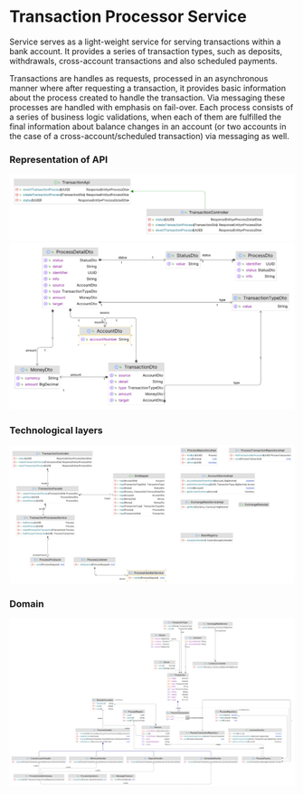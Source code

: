 # Transaction Processor Service

<p>
Service serves as a light-weight service for serving transactions within a bank account.
It provides a series of transaction types, such as deposits, withdrawals, cross-account transactions 
and also scheduled payments.
</p>

<p>
Transactions are handles as requests, processed in an asynchronous manner where after requesting a transaction,
it provides basic information about the process created to handle the transaction. Via messaging these processes 
are handled with emphasis on fail-over. Each process consists of a series of business logic validations, when each 
of them are fulfilled the final information about balance changes in an account (or two accounts in the case of 
a cross-account/scheduled transaction) via messaging as well.
</p>

### Representation of API
![api](api.png)
![dto](dto.png)

### Technological layers
![application-layers](application-uml.png)

### Domain
![domain](domain-uml.png)


